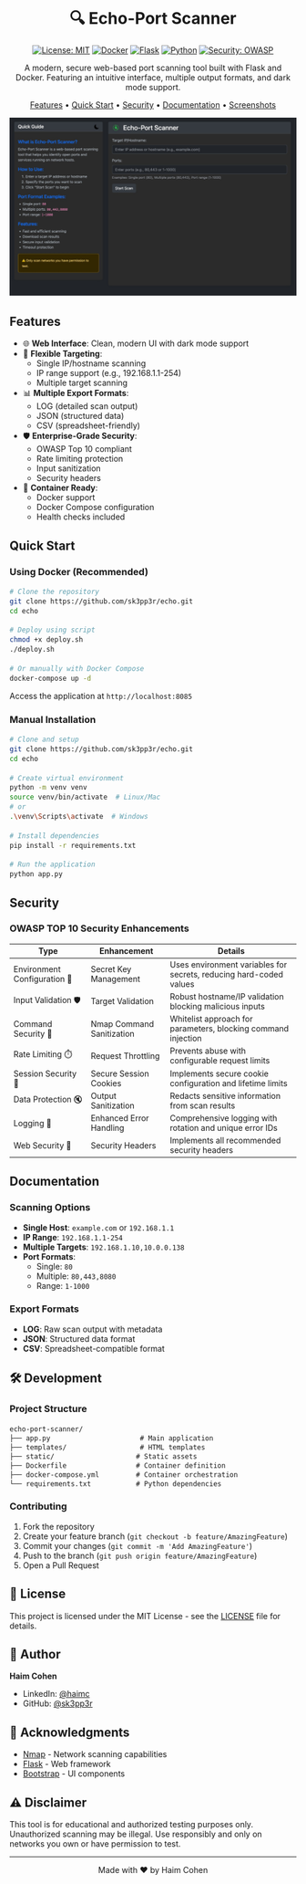 <div align="center">

# 🔍 Echo-Port Scanner

[![License: MIT](https://img.shields.io/badge/License-MIT-yellow.svg)](https://opensource.org/licenses/MIT)
[![Docker](https://img.shields.io/badge/docker-%230db7ed.svg?style=flat&logo=docker&logoColor=white)](https://www.docker.com/)
[![Flask](https://img.shields.io/badge/flask-%23000.svg?style=flat&logo=flask&logoColor=white)](https://flask.palletsprojects.com/)
[![Python](https://img.shields.io/badge/python-3.9+-blue.svg)](https://www.python.org/downloads/)
[![Security: OWASP](https://img.shields.io/badge/security-OWASP-green.svg)](https://owasp.org/www-project-top-ten/)

A modern, secure web-based port scanning tool built with Flask and Docker. Featuring an intuitive interface, multiple output formats, and dark mode support.

[Features](#features) • [Quick Start](#quick-start) • [Security](#security) • [Documentation](#documentation) • [Screenshots](screenshots.md)

![Echo-Port Scanner Screenshot](screenshots/main.jpg)

</div>

## Features

- 🌐 **Web Interface**: Clean, modern UI with dark mode support
- 🎯 **Flexible Targeting**:
  - Single IP/hostname scanning
  - IP range support (e.g., 192.168.1.1-254)
  - Multiple target scanning
- 📊 **Multiple Export Formats**:
  - LOG (detailed scan output)
  - JSON (structured data)
  - CSV (spreadsheet-friendly)
- 🛡️ **Enterprise-Grade Security**:
  - OWASP Top 10 compliant
  - Rate limiting protection
  - Input sanitization
  - Security headers
- 🐳 **Container Ready**:
  - Docker support
  - Docker Compose configuration
  - Health checks included

## Quick Start

### Using Docker (Recommended)
```bash
# Clone the repository
git clone https://github.com/sk3pp3r/echo.git
cd echo

# Deploy using script
chmod +x deploy.sh
./deploy.sh

# Or manually with Docker Compose
docker-compose up -d
```

Access the application at `http://localhost:8085`

### Manual Installation
```bash
# Clone and setup
git clone https://github.com/sk3pp3r/echo.git
cd echo

# Create virtual environment
python -m venv venv
source venv/bin/activate  # Linux/Mac
# or
.\venv\Scripts\activate  # Windows

# Install dependencies
pip install -r requirements.txt

# Run the application
python app.py
```

## Security

### OWASP TOP 10 Security Enhancements
| **Type**               | **Enhancement**                     | **Details**                                                                                                                                       |
|--------------------------------|-------------------------------------|---------------------------------------------------------------------------------------------------------------------------------------------------|
| Environment Configuration 🔑   | Secret Key Management               | Uses environment variables for secrets, reducing hard-coded values           |
| Input Validation 🛡️| Target Validation                    | Robust hostname/IP validation blocking malicious inputs    |
| Command Security 🔐| Nmap Command Sanitization           | Whitelist approach for parameters, blocking command injection         |
| Rate Limiting ⏱️| Request Throttling                  | Prevents abuse with configurable request limits |
| Session Security 🍪| Secure Session Cookies              | Implements secure cookie configuration and lifetime limits |
| Data Protection 🔇| Output Sanitization               | Redacts sensitive information from scan results |
| Logging 📜| Enhanced Error Handling          | Comprehensive logging with rotation and unique error IDs            |
| Web Security 🔐| Security Headers           | Implements all recommended security headers |

## Documentation

### Scanning Options
- **Single Host**: `example.com` or `192.168.1.1`
- **IP Range**: `192.168.1.1-254`
- **Multiple Targets**: `192.168.1.10,10.0.0.138`
- **Port Formats**:
  - Single: `80`
  - Multiple: `80,443,8080`
  - Range: `1-1000`

### Export Formats
- **LOG**: Raw scan output with metadata
- **JSON**: Structured data format
- **CSV**: Spreadsheet-compatible format

## 🛠️ Development

### Project Structure
```
echo-port-scanner/
├── app.py                      # Main application
├── templates/                  # HTML templates
├── static/                    # Static assets
├── Dockerfile                 # Container definition
├── docker-compose.yml         # Container orchestration
└── requirements.txt           # Python dependencies
```

### Contributing
1. Fork the repository
2. Create your feature branch (`git checkout -b feature/AmazingFeature`)
3. Commit your changes (`git commit -m 'Add AmazingFeature'`)
4. Push to the branch (`git push origin feature/AmazingFeature`)
5. Open a Pull Request

## 📄 License

This project is licensed under the MIT License - see the [LICENSE](LICENSE) file for details.

## 👥 Author

**Haim Cohen**
- LinkedIn: [@haimc](https://www.linkedin.com/in/haimc/)
- GitHub: [@sk3pp3r](https://github.com/sk3pp3r)

## 🙏 Acknowledgments

- [Nmap](https://nmap.org/) - Network scanning capabilities
- [Flask](https://flask.palletsprojects.com/) - Web framework
- [Bootstrap](https://getbootstrap.com/) - UI components

## ⚠️ Disclaimer

This tool is for educational and authorized testing purposes only. Unauthorized scanning may be illegal. Use responsibly and only on networks you own or have permission to test.

---
<div align="center">
Made with ❤️ by Haim Cohen
</div>
